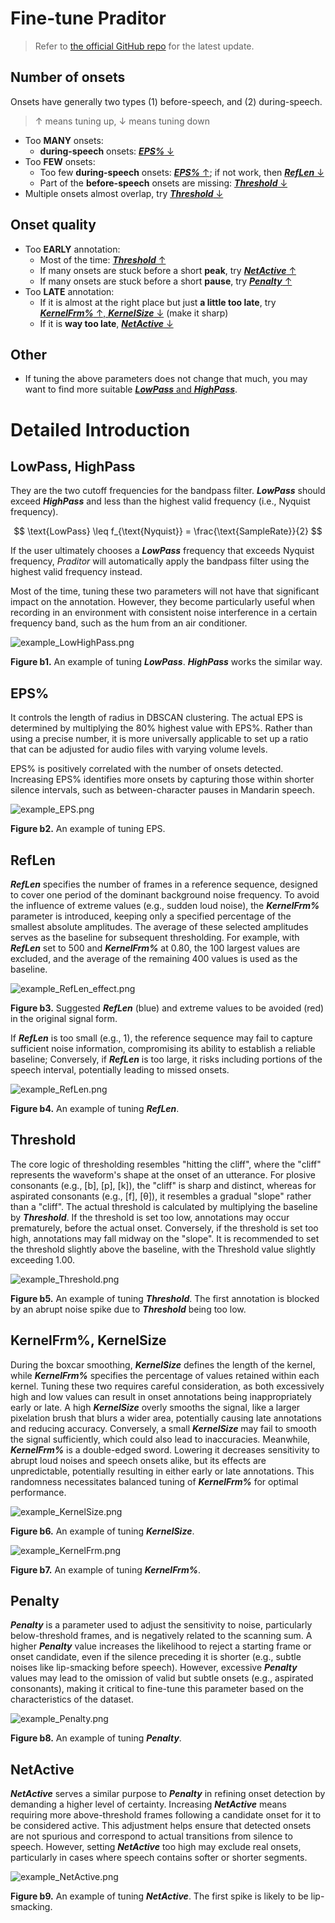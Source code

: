 # Fine-tune Praditor
> Refer to [the official GitHub repo](https://github.com/Paradeluxe/Praditor/blob/master/markdown/quick_fix.md) for the latest update.

## Number of onsets
Onsets have generally two types (1) before-speech, and (2) during-speech.

> ↑ means tuning up, ↓ means tuning down

- Too **MANY** onsets: 
  - **during-speech** onsets: [**_EPS%_** ↓](#eps)
- Too **FEW** onsets:
  - Too few **during-speech** onsets: [**_EPS%_** ↑](#eps); if not work, then [**_RefLen_** ↓](#reflen)
  - Part of the **before-speech** onsets are missing: [**_Threshold_** ↓](#threshold)
- Multiple onsets almost overlap, try [**_Threshold_** ↓](#threshold)

## Onset quality
- Too **EARLY** annotation: 
  - Most of the time: [**_Threshold_** ↑](#threshold)
  - If many onsets are stuck before a short **peak**, try [**_NetActive_** ↑](#netactive)
  - If many onsets are stuck before a short **pause**, try [**_Penalty_** ↑](#penalty)
- Too **LATE** annotation:
  - If it is almost at the right place but just **a little too late**, try [**_KernelFrm%_** ↑, **_KernelSize_** ↓](#kernelfrm-kernelsize) (make it sharp)
  - If it is **way too late**, [**_NetActive_** ↓](#netactive)


## Other
- If tuning the above parameters does not change that much, you may want to find more suitable [**_LowPass_** and **_HighPass_**](#lowpass-highpass).

# Detailed Introduction

## LowPass, HighPass
They are the two cutoff frequencies for the bandpass filter. **_LowPass_** should exceed **_HighPass_** and less than the highest valid frequency (i.e., Nyquist frequency).  

$$ \text{LowPass} \leq f_{\text{Nyquist}} = \frac{\text{SampleRate}}{2} $$


If the user ultimately chooses a **_LowPass_** frequency that exceeds Nyquist frequency, _Praditor_ will automatically apply the bandpass filter using the highest valid frequency instead.  

Most of the time, tuning these two parameters will not have that significant impact on the annotation. However, they become particularly useful when recording in an environment with consistent noise interference in a certain frequency band, such as the hum from an air conditioner.  


![example_LowHighPass.png](../instructions/example_LowHighPass.png)
 
**Figure b1.** An example of tuning **_LowPass_**. **_HighPass_** works the similar way.

## EPS%
It controls the length of radius in DBSCAN clustering. The actual EPS is determined by multiplying the 80% highest value with EPS%. Rather than using a precise number, it is more universally applicable to set up a ratio that can be adjusted for audio files with varying volume levels.  

EPS% is positively correlated with the number of onsets detected. Increasing EPS% identifies more onsets by capturing those within shorter silence intervals, such as between-character pauses in Mandarin speech.  


![example_EPS.png](../instructions/example_EPS.png)

**Figure b2.** An example of tuning EPS.


## RefLen
**_RefLen_** specifies the number of frames in a reference sequence, designed to cover one period of the dominant background noise frequency.
To avoid the influence of extreme values (e.g., sudden loud noise), the **_KernelFrm%_** parameter is introduced, keeping only a specified percentage of the smallest absolute amplitudes.
The average of these selected amplitudes serves as the baseline for subsequent thresholding.
For example, with **_RefLen_** set to 500 and **_KernelFrm%_** at 0.80, the 100 largest values are excluded, and the average of the remaining 400 values is used as the baseline.  

![example_RefLen_effect.png](../instructions/example_RefLen_effect.png)

**Figure b3.** Suggested **_RefLen_** (blue) and extreme values to be avoided (red) in the original signal form.

If **_RefLen_** is too small (e.g., 1), the reference sequence may fail to capture sufficient noise information, compromising its ability to establish a reliable baseline;
Conversely, if **_RefLen_** is too large, it risks including portions of the speech interval, potentially leading to missed onsets.  


![example_RefLen.png](../instructions/example_RefLen.png)

**Figure b4.** An example of tuning **_RefLen_**.



## Threshold
The core logic of thresholding resembles "hitting the cliff", where the "cliff" represents the waveform's shape at the onset of an utterance.
For plosive consonants (e.g., [b], [p], [k]), the "cliff" is sharp and distinct, whereas for aspirated consonants (e.g., [f], [θ]),
it resembles a gradual "slope" rather than a "cliff". The actual threshold is calculated by multiplying the baseline by **_Threshold_**.
If the threshold is set too low, annotations may occur prematurely, before the actual onset.
Conversely, if the threshold is set too high, annotations may fall midway on the "slope". It is recommended to set the threshold slightly above the baseline, with the Threshold value slightly exceeding 1.00.  

![example_Threshold.png](../instructions/example_Threshold.png)

**Figure b5.** An example of tuning **_Threshold_**. The first annotation is blocked by an abrupt noise spike due to **_Threshold_** being too low.


## KernelFrm%, KernelSize
During the boxcar smoothing, **_KernelSize_** defines the length of the kernel, while **_KernelFrm%_** specifies the percentage of values retained within each kernel.
Tuning these two requires careful consideration, as both excessively high and low values can result in onset annotations being inappropriately early or late.
A high **_KernelSize_** overly smooths the signal, like a larger pixelation brush that blurs a wider area, potentially causing late annotations and reducing accuracy.
Conversely, a small **_KernelSize_** may fail to smooth the signal sufficiently, which could also lead to inaccuracies.
Meanwhile, **_KernelFrm%_** is a double-edged sword. Lowering it decreases sensitivity to abrupt loud noises and speech onsets alike, but its effects are unpredictable, potentially resulting in either early or late annotations.
This randomness necessitates balanced tuning of **_KernelFrm%_** for optimal performance. 


![example_KernelSize.png](../instructions/example_KernelSize.png)

**Figure b6.** An example of tuning **_KernelSize_**.


![example_KernelFrm.png](../instructions/example_KernelFrm.png)

**Figure b7.** An example of tuning **_KernelFrm%_**.



## Penalty
**_Penalty_** is a parameter used to adjust the sensitivity to noise, particularly below-threshold frames, and is negatively related to the scanning sum.
A higher **_Penalty_** value increases the likelihood to reject a starting frame or onset candidate, even if the silence preceding it is shorter (e.g., subtle noises like lip-smacking before speech).
However, excessive **_Penalty_** values may lead to the omission of valid but subtle onsets (e.g., aspirated consonants), making it critical to fine-tune this parameter based on the characteristics of the dataset.  


![example_Penalty.png](../instructions/example_Penalty.png)

**Figure b8.** An example of tuning **_Penalty_**.


## NetActive
**_NetActive_** serves a similar purpose to **_Penalty_** in refining onset detection by demanding a higher level of certainty.
Increasing **_NetActive_** means requiring more above-threshold frames following a candidate onset for it to be considered active.
This adjustment helps ensure that detected onsets are not spurious and correspond to actual transitions from silence to speech.
However, setting **_NetActive_** too high may exclude real onsets, particularly in cases where speech contains softer or shorter segments.  

![example_NetActive.png](../instructions/example_NetActive.png)
 
**Figure b9.** An example of tuning **_NetActive_**. The first spike is likely to be lip-smacking.











